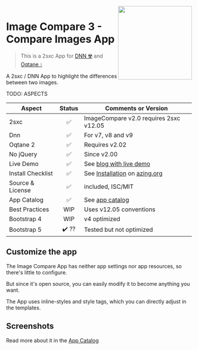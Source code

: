 <image src="app-icon.png" align="right" width="200px">

# Image Compare 3 - Compare Images App

> This is a 2sxc App for [DNN ☢️](https://www.dnnsoftware.com/) and [Oqtane 💧](https://www.oqtane.org/)

A 2sxc / DNN App to highlight the differences between two images.

TODO: ASPECTS


| Aspect              | Status | Comments or Version |
| ------------------- | :----: | ------------------- |
| 2sxc                | ✅    | ImageCompare v2.0 requires 2sxc v12.05
| Dnn                 | ✅    | For v7, v8 and v9
| Oqtane 2            | ✅    | Requires v2.02
| No jQuery           | ✅    | Since v2.00
| Live Demo           | ✅    | See [blog with live demo](todo)
| Install Checklist   | ✅    | See [Installation](https://azing.org/2sxc/r/VipBSgUQ) on [azing.org](https://azing.org/2sxc)
| Source & License    | ✅    | included, ISC/MIT
| App Catalog         | ✅    | See [app catalog](todo)
| Best Practices      | WIP    | Uses v12.05 conventions
| Bootstrap 4         | WIP   | v4 optimized
| Bootstrap 5         | ✔️ ??   | Tested but not optimized

## Customize the app

The Image Compare App has neither app settings nor app resources, so there's little to configure.

But since it's open source, you can easily modify it to become anything you want.

The App uses inline-styles and style tags, which you can directly adjust in the templates.

## Screenshots

Read more about it in the [App Catalog](https://2sxc.org/en/apps/app/compare-images-using-touch-slider-js-twentytwenty-app-for-dnn-dotnetnuke)
